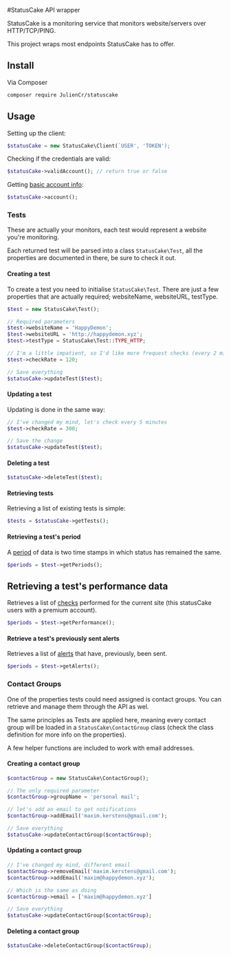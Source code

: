 #StatusCake API wrapper

StatusCake is a monitoring service that monitors website/servers over HTTP/TCP/PING.

This project wraps most endpoints StatusCake has to offer.

## Install

Via Composer

``` bash
composer require JulienCr/statuscake
```

## Usage
Setting up the client:

``` php
$statusCake = new StatusCake\Client(`USER', 'TOKEN');
```

Checking if the credentials are valid:

``` php
$statusCake->validAccount(); // return true or false
```

Getting [basic account info](https://www.statuscake.com/api/The%20Basics/Confirm%20Authentication.md#render):

``` php
$statusCake->account();
```

### Tests

These are actually your monitors, each test would represent a website you're monitoring.

Each returned test will be parsed into a class `StatusCake\Test`, all the properties are documented in there, be sure to check it out.

#### Creating a test

To create a test you need to initialise `StatusCake\Test`. There are just a few properties that are actually required; websiteName, websiteURL, testType.

``` php
$test = new StatusCake\Test();

// Required parameters
$test->websiteName = 'HappyDemon';
$test->websiteURL = 'http://happydemon.xyz';
$test->testType = StatusCake\Test::TYPE_HTTP;

// I'm a little impatient, so I'd like more frequest checks (every 2 minutes)
$test->checkRate = 120;

// Save everything
$statusCake->updateTest($test);
```

#### Updating a test
Updating is done in the same way:

``` php
// I've changed my mind, let's check every 5 minutes
$test->checkRate = 300;

// Save the change
$statusCake->updateTest($test);
```

#### Deleting a test

``` php
$statusCake->deleteTest($test);
```

#### Retrieving tests

Retrieving a list of existing tests is simple:

``` php
$tests = $statusCake->getTests();
```

#### Retrieving a test's period

A [period](https://www.statuscake.com/api/Period%20Data/Get%20Period%20Data.md#render) of data is two time stamps in which status has remained the same.

``` php
$periods = $test->getPeriods();
```

## Retrieving a test's performance data

Retrieves a list of [checks](https://www.statuscake.com/api/Performance%20Data/Get%20All%20Data.md#render) performed for the current site (this statusCake users with a premium account).  

``` php
$periods = $test->getPerformance();
```

#### Retrieve a test's previously sent alerts

Retrieves a list of [alerts](https://www.statuscake.com/api/Alerts/Get%20Sent%20Alerts.md#render) that have, previously, been sent.

``` php
$periods = $test->getAlerts();
```

### Contact Groups

One of the properties tests could need assigned is contact groups. You can retrieve and manage them through the API as wel.

The same principles as Tests are applied here, meaning every contact group will be loaded in a `StatusCake\ContactGroup` class (check the class definition for more info on the properties).  

A few helper functions are included to work with email addresses.

#### Creating a contact group

``` php
$contactGroup = new StatusCake\ContactGroup();

// The only required parameter
$contactGroup->groupName = 'personal mail';

// let's add an email to get notifications
$contactGroup->addEmail('maxim.kerstens@gmail.com');

// Save everything
$statusCake->updateContactGroup($contactGroup);
```

#### Updating a contact group

``` php
// I've changed my mind, different email
$contactGroup->removeEmail('maxim.kerstens@gmail.com');
$contactGroup->addEmail('maxim@happydemon.xyz');

// Which is the same as doing
$contactGroup->email = ['maxim@happydemon.xyz']

// Save everything
$statusCake->updateContactGroup($contactGroup);
```


#### Deleting a contact group

``` php
$statusCake->deleteContactGroup($contactGroup);
```
